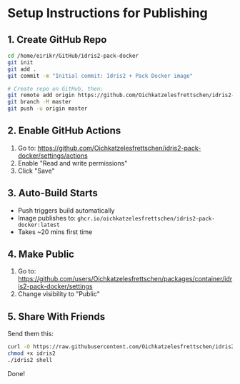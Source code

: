 # Setup Instructions for Publishing

## 1. Create GitHub Repo

```bash
cd /home/eirikr/GitHub/idris2-pack-docker
git init
git add .
git commit -m "Initial commit: Idris2 + Pack Docker image"

# Create repo on GitHub, then:
git remote add origin https://github.com/Oichkatzelesfrettschen/idris2-pack-docker.git
git branch -M master
git push -u origin master
```

## 2. Enable GitHub Actions

1. Go to: https://github.com/Oichkatzelesfrettschen/idris2-pack-docker/settings/actions
2. Enable "Read and write permissions"
3. Click "Save"

## 3. Auto-Build Starts

- Push triggers build automatically
- Image publishes to: `ghcr.io/oichkatzelesfrettschen/idris2-pack-docker:latest`
- Takes ~20 mins first time

## 4. Make Public

1. Go to: https://github.com/users/Oichkatzelesfrettschen/packages/container/idris2-pack-docker/settings
2. Change visibility to "Public"

## 5. Share With Friends

Send them this:

```bash
curl -O https://raw.githubusercontent.com/Oichkatzelesfrettschen/idris2-pack-docker/master/idris2
chmod +x idris2
./idris2 shell
```

Done!
